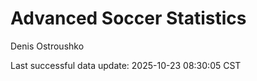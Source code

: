 # Advanced Soccer Statistics
Denis Ostroushko

<!-- gfm -->

Last successful data update: 2025-10-23 08:30:05 CST

